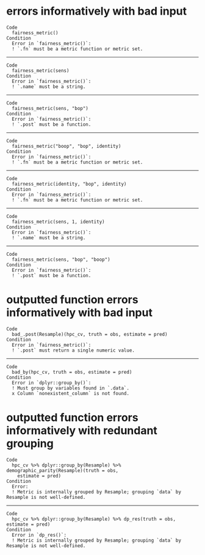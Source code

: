 # errors informatively with bad input

    Code
      fairness_metric()
    Condition
      Error in `fairness_metric()`:
      ! `.fn` must be a metric function or metric set.

---

    Code
      fairness_metric(sens)
    Condition
      Error in `fairness_metric()`:
      ! `.name` must be a string.

---

    Code
      fairness_metric(sens, "bop")
    Condition
      Error in `fairness_metric()`:
      ! `.post` must be a function.

---

    Code
      fairness_metric("boop", "bop", identity)
    Condition
      Error in `fairness_metric()`:
      ! `.fn` must be a metric function or metric set.

---

    Code
      fairness_metric(identity, "bop", identity)
    Condition
      Error in `fairness_metric()`:
      ! `.fn` must be a metric function or metric set.

---

    Code
      fairness_metric(sens, 1, identity)
    Condition
      Error in `fairness_metric()`:
      ! `.name` must be a string.

---

    Code
      fairness_metric(sens, "bop", "boop")
    Condition
      Error in `fairness_metric()`:
      ! `.post` must be a function.

# outputted function errors informatively with bad input

    Code
      bad_.post(Resample)(hpc_cv, truth = obs, estimate = pred)
    Condition
      Error in `fairness_metric()`:
      ! `.post` must return a single numeric value.

---

    Code
      bad_by(hpc_cv, truth = obs, estimate = pred)
    Condition
      Error in `dplyr::group_by()`:
      ! Must group by variables found in `.data`.
      x Column `nonexistent_column` is not found.

# outputted function errors informatively with redundant grouping

    Code
      hpc_cv %>% dplyr::group_by(Resample) %>% demographic_parity(Resample)(truth = obs,
        estimate = pred)
    Condition
      Error:
      ! Metric is internally grouped by Resample; grouping `data` by Resample is not well-defined.

---

    Code
      hpc_cv %>% dplyr::group_by(Resample) %>% dp_res(truth = obs, estimate = pred)
    Condition
      Error in `dp_res()`:
      ! Metric is internally grouped by Resample; grouping `data` by Resample is not well-defined.

